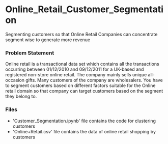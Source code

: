 # Online_Retail_Customer_Segmentation
Segmenting customers so that Online Retail Companies can concentrate segment wise to generate more revenue

### Problem Statement
Online retail is a transactional data set which contains all the transactions occurring between 01/12/2010 and 09/12/2011 for a UK-based and registered non-store online retail. The company mainly sells unique all-occasion gifts. Many customers of the company are wholesalers.
You have to segment customers based on different factors suitable for the Online retail domain so that company can target customers based on the segment they belong to.

### Files
- 'Customer_Segmentation.ipynb' file contains the code for clustering customers
- 'Online+Retail.csv' file contains the data of online retail shopping by customers
